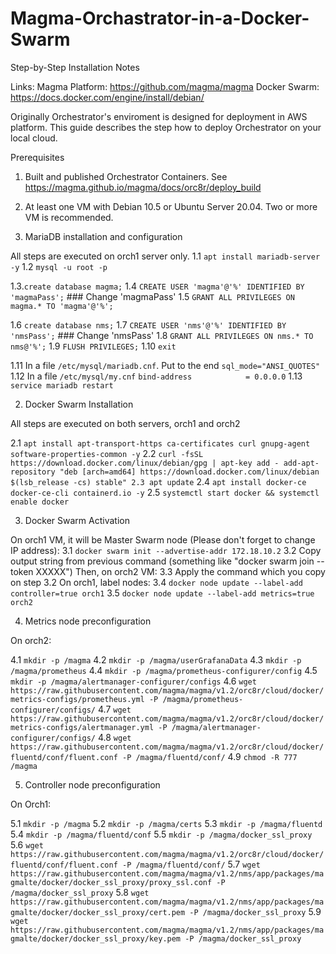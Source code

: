 # Magma-Orchastrator-in-a-Docker-Swarm
Step-by-Step Installation Notes

Links:
Magma Platform: https://github.com/magma/magma
Docker Swarm: https://docs.docker.com/engine/install/debian/

Originally Orchestrator's enviroment is designed for deployment in AWS platform.
This guide describes the step how to deploy Orchestrator on your local cloud.

Prerequisites
1. Built and published Orchestrator Containers. See https://magma.github.io/magma/docs/orc8r/deploy_build
2. At least one VM with Debian 10.5 or Ubuntu Server 20.04. Two or more VM is recommended.

1. MariaDB installation and configuration

All steps are executed on orch1 server only.
1.1 `apt install mariadb-server -y`
1.2 `mysql -u root -p`

1.3.`create database magma;`
1.4 `CREATE USER 'magma'@'%' IDENTIFIED BY 'magmaPass';` ### Change 'magmaPass'
1.5 `GRANT ALL PRIVILEGES ON magma.* TO 'magma'@'%';`

1.6 `create database nms;`
1.7 `CREATE USER 'nms'@'%' IDENTIFIED BY 'nmsPass';` ### Change 'nmsPass'
1.8 `GRANT ALL PRIVILEGES ON nms.* TO nms@'%';`
1.9 `FLUSH PRIVILEGES;`
1.10 `exit`

1.11 In a  file `/etc/mysql/mariadb.cnf`. Put to the end `sql_mode="ANSI_QUOTES"`
1.12 In a file `/etc/mysql/my.cnf` `bind-address            = 0.0.0.0`
1.13 `service mariadb restart`

2. Docker Swarm Installation

All steps are executed on both servers, orch1 and orch2

2.1 `apt install apt-transport-https ca-certificates curl gnupg-agent software-properties-common -y`
2.2 `curl -fsSL https://download.docker.com/linux/debian/gpg | apt-key add -
add-apt-repository "deb [arch=amd64] https://download.docker.com/linux/debian $(lsb_release -cs) stable"
2.3 apt update`
2.4 `apt install docker-ce docker-ce-cli containerd.io -y`
2.5 `systemctl start docker && systemctl enable docker`

3. Docker Swarm Activation

On orch1 VM, it will be Master Swarm node (Please don't forget to change IP address):
3.1 `docker swarm init --advertise-addr 172.18.10.2`
3.2 Copy output string from previous command (something like "docker swarm join --token XXXXX")
Then, on orch2 VM:
3.3 Apply the command which you copy on step 3.2
On orch1, label nodes:
3.4 `docker node update --label-add controller=true orch1`
3.5 `docker node update --label-add metrics=true orch2`

4. Metrics node preconfiguration

On orch2:

4.1 `mkdir -p /magma`
4.2 `mkdir -p /magma/userGrafanaData`
4.3 `mkdir -p /magma/prometheus`
4.4 `mkdir -p /magma/prometheus-configurer/config`
4.5 `mkdir -p /magma/alertmanager-configurer/configs`
4.6 `wget https://raw.githubusercontent.com/magma/magma/v1.2/orc8r/cloud/docker/metrics-configs/prometheus.yml -P /magma/prometheus-configurer/configs/`
4.7 `wget https://raw.githubusercontent.com/magma/magma/v1.2/orc8r/cloud/docker/metrics-configs/alertmanager.yml -P /magma/alertmanager-configurer/configs/`
4.8 `wget https://raw.githubusercontent.com/magma/magma/v1.2/orc8r/cloud/docker/fluentd/conf/fluent.conf -P /magma/fluentd/conf/`
4.9 `chmod -R 777 /magma`

5. Controller node preconfiguration

On Orch1:

5.1 `mkdir -p /magma`
5.2 `mkdir -p /magma/certs`
5.3 `mkdir -p /magma/fluentd`
5.4 `mkdir -p /magma/fluentd/conf`
5.5 `mkdir -p /magma/docker_ssl_proxy`
5.6 `wget https://raw.githubusercontent.com/magma/magma/v1.2/orc8r/cloud/docker/fluentd/conf/fluent.conf -P /magma/fluentd/conf/`
5.7 `wget https://raw.githubusercontent.com/magma/magma/v1.2/nms/app/packages/magmalte/docker/docker_ssl_proxy/proxy_ssl.conf -P /magma/docker_ssl_proxy`
5.8 `wget https://raw.githubusercontent.com/magma/magma/v1.2/nms/app/packages/magmalte/docker/docker_ssl_proxy/cert.pem -P /magma/docker_ssl_proxy`
5.9 `wget https://raw.githubusercontent.com/magma/magma/v1.2/nms/app/packages/magmalte/docker/docker_ssl_proxy/key.pem -P /magma/docker_ssl_proxy`

